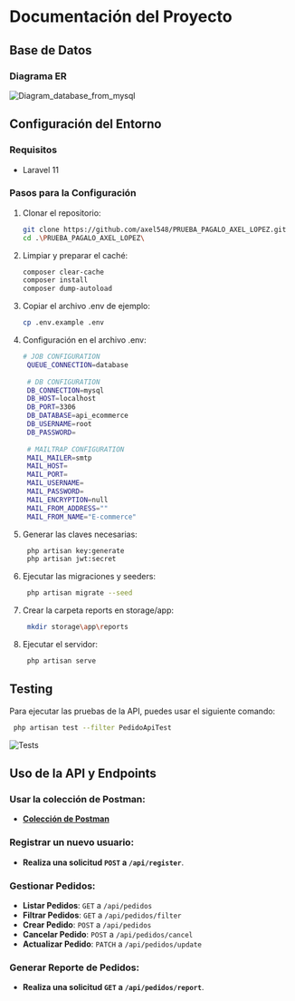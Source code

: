 # Documentación del Proyecto

## Base de Datos

### Diagrama ER
![Diagram_database_from_mysql](https://github.com/user-attachments/assets/ba25c1cf-9529-4bc1-9710-2e96cb245de3)

## Configuración del Entorno

### Requisitos

- Laravel 11

### Pasos para la Configuración

1. Clonar el repositorio:

   ```bash
   git clone https://github.com/axel548/PRUEBA_PAGALO_AXEL_LOPEZ.git
   cd .\PRUEBA_PAGALO_AXEL_LOPEZ\
   ```
   
2. Limpiar y preparar el caché:

   ```bash
   composer clear-cache
   composer install
   composer dump-autoload
   ```
   
3. Copiar el archivo .env de ejemplo:

   ```bash
   cp .env.example .env
   ```
   
4. Configuración en el archivo .env:

   ```bash
   # JOB CONFIGURATION
    QUEUE_CONNECTION=database
    
    # DB CONFIGURATION
    DB_CONNECTION=mysql
    DB_HOST=localhost
    DB_PORT=3306
    DB_DATABASE=api_ecommerce
    DB_USERNAME=root
    DB_PASSWORD=
    
    # MAILTRAP CONFIGURATION
    MAIL_MAILER=smtp
    MAIL_HOST=
    MAIL_PORT=
    MAIL_USERNAME=
    MAIL_PASSWORD=
    MAIL_ENCRYPTION=null
    MAIL_FROM_ADDRESS=""
    MAIL_FROM_NAME="E-commerce"
   ```

5. Generar las claves necesarias:
   ```bash
    php artisan key:generate
    php artisan jwt:secret
   ```
   
6. Ejecutar las migraciones y seeders:
   ```bash
    php artisan migrate --seed
   ```

7. Crear la carpeta reports en storage/app:
   ```bash
    mkdir storage\app\reports
   ```

8. Ejecutar el servidor:
   ```bash
    php artisan serve
   ```

## Testing

Para ejecutar las pruebas de la API, puedes usar el siguiente comando:

   ```bash
    php artisan test --filter PedidoApiTest
   ```
![Tests](https://github.com/user-attachments/assets/7868d82e-e99c-4d1b-9155-3dd51a366f15)


## Uso de la API y Endpoints

### Usar la colección de Postman:
- **[Colección de Postman](https://documenter.getpostman.com/view/10653114/2sAYXFidJ7)**

### Registrar un nuevo usuario:
- **Realiza una solicitud `POST` a `/api/register`**.

### Gestionar Pedidos:
- **Listar Pedidos**: `GET` a `/api/pedidos`
- **Filtrar Pedidos**: `GET` a `/api/pedidos/filter`
- **Crear Pedido**: `POST` a `/api/pedidos`
- **Cancelar Pedido**: `POST` a `/api/pedidos/cancel`
- **Actualizar Pedido**: `PATCH` a `/api/pedidos/update`

### Generar Reporte de Pedidos:
- **Realiza una solicitud `GET` a `/api/pedidos/report`**.











   
